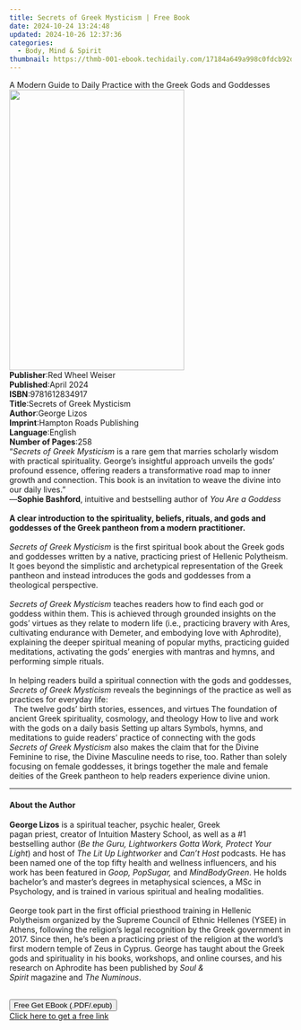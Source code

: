 ```yaml
---
title: Secrets of Greek Mysticism | Free Book
date: 2024-10-24 13:24:48
updated: 2024-10-26 12:37:36
categories:
  - Body, Mind & Spirit
thumbnail: https://thmb-001-ebook.techidaily.com/17184a649a998c0fdcb92d93bf089214bf2e55f9408ce72dfa7a5bd4fadb3b62.jpg
---
```

<main id="book-container">
  <div class="flex flex-col">
    <div class="book-brief flex-1 py-6 px-4 sm:p-6 md:py-10 md:px-8">
      <!-- brief-->
      <div class="book-brief-main">
        A Modern Guide to Daily Practice with the Greek Gods and Goddesses
      </div>
    </div>
    <div
      class="book-meta-info flex-1 grid gap-4 col-start-1 col-end-3 row-start-1 sm:mb-6 sm:grid-cols-4 lg:gap-6 lg:col-start-2 lg:row-end-6 lg:row-span-6 lg:mb-0"
    >
      <div
        class="book-meta-info-left place-content-center mt-4 p-4 text-sm leading-6 col-start-2 col-span-2 dark:text-slate-400"
      >
        <img
          class="w-full h-500 object-cover rounded-lg sm:h-255 sm:col-span-2 lg:col-span-full"
          src="https://img-001-ebook.techidaily.com/60bdb75ba9fc2ad2672276b1ef3f3784d093ecef2f0c9348d382dfff1b43100d.jpg"
          alt=""
          width="312"
          height="500"
        />
      </div>
      <div
        class="book-meta-info-right mt-2 col-start-1 row-start-2 col-span-3 self-center"
      >
        <!-- meta data  -->
        <div class="flex flex-col px-4 md:px-8">
          <div class="flex-1">
            <strong>Publisher</strong>:<span class="px-2"
              >Red Wheel Weiser</span
            >
          </div>
          <div class="flex-1">
            <strong>Published</strong>:<span class="px-2">April 2024</span>
          </div>
          <div class="flex-1">
            <strong>ISBN</strong>:<span class="px-2">9781612834917</span>
          </div>
          <div class="flex-1">
            <strong>Title</strong>:<span class="px-2"
              >Secrets of Greek Mysticism</span
            >
          </div>
          <div class="flex-1">
            <strong>Author</strong>:<span class="px-2">George Lizos</span>
          </div>
          <div class="flex-1">
            <strong>Imprint</strong>:<span class="px-2"
              >Hampton Roads Publishing</span
            >
          </div>
          <div class="flex-1">
            <strong>Language</strong>:<span class="px-2">English</span>
          </div>
          <div class="flex-1">
            <strong>Number of Pages</strong>:<span class="px-2">258</span>
          </div>
        </div>
      </div>
    </div>
    <div class="book-description flex-1 py-6 px-4 sm:p-6 md:py-10 md:px-8">
      <div class="book-description-main">
        <div accordion-content="" id="description">
          “<i>Secrets of Greek Mysticism</i> is a rare gem that marries
          scholarly wisdom with practical spirituality. George’s insightful
          approach unveils the gods’ profound essence, offering readers a
          transformative road map to inner growth and connection. This book is
          an invitation to weave the divine into our daily lives.”<br />
          —<b>Sophie Bashford</b>, intuitive and bestselling author of
          <i>You Are a Goddess</i><br />
          &nbsp;<br /><b
            >A clear introduction to the spirituality, beliefs, rituals, and
            gods and goddesses of the Greek pantheon from a modern
            practitioner.</b
          ><br />
          &nbsp;<br /><i>Secrets of Greek Mysticism </i>is the first spiritual
          book about the Greek gods and goddesses written by a native,
          practicing priest of Hellenic Polytheism. It goes beyond the
          simplistic and archetypical representation of the Greek pantheon and
          instead introduces the gods and goddesses from a theological
          perspective.<br />
          &nbsp;<br /><i>Secrets of Greek Mysticism</i> teaches readers how to
          find each god or goddess within them. This is achieved through
          grounded insights on the gods’ virtues as they relate to modern life
          (i.e., practicing bravery with Ares, cultivating endurance with
          Demeter, and embodying love with Aphrodite), explaining the deeper
          spiritual meaning of popular myths, practicing guided meditations,
          activating the gods’ energies with mantras and hymns, and performing
          simple rituals.<br />
          &nbsp;<br />
          In helping readers build a spiritual connection with the gods and
          goddesses, <i>Secrets of Greek Mysticism</i> reveals the beginnings of
          the practice as well as practices for everyday life:<br />
          &nbsp; The twelve gods’ birth stories, essences, and virtues The
          foundation of ancient Greek spirituality, cosmology, and theology How
          to live and work with the gods on a daily basis Setting up altars
          Symbols, hymns, and meditations to guide readers’ practice of
          connecting with the gods &nbsp;<br /><i>Secrets of Greek Mysticism</i>
          also makes the claim that for the Divine Feminine to rise, the Divine
          Masculine needs to rise, too. Rather than solely focusing on female
          goddesses, it brings together the male and female deities of the Greek
          pantheon to help readers experience divine union.
        </div>
        <div class="accordion-fader"></div>
      </div>
    </div>
    <div class="book-excerpts flex-1 py-6 px-4 sm:p-6 md:py-10 md:px-8">
      <!-- excerpts-->
      <div class="book-excerpts-main">
        <hr />
        <h4 class="placeholder placeholder-heading">
          <span>About the Author</span>
        </h4>
        <p>
          <b>George Lizos</b> is a spiritual teacher,&nbsp;psychic
          healer,&nbsp;Greek pagan&nbsp;priest,&nbsp;creator
          of&nbsp;Intuition&nbsp;Mastery School, as well as a&nbsp;#1
          bestselling&nbsp;author (<i
            >Be the Guru,&nbsp;Lightworkers Gotta Work,&nbsp;Protect Your
            Light</i
          >) and&nbsp;host of&nbsp;<i>The Lit Up Lightworker&nbsp;</i
          >and&nbsp;<i>Can’t Host&nbsp;</i>podcasts.&nbsp;He has been named one
          of the top fifty health and&nbsp;wellness influencers,&nbsp;and his
          work has been featured in&nbsp;<i>Goop, PopSugar,&nbsp;</i
          >and&nbsp;<i>MindBodyGreen</i>.&nbsp;He holds bachelor’s and master’s
          degrees in metaphysical sciences,&nbsp;a&nbsp;MSc&nbsp;in
          Psychology,&nbsp;and&nbsp;is trained in various spiritual
          and&nbsp;healing modalities.<br /><br />
          George took part in the first official priesthood&nbsp;training in
          Hellenic Polytheism organized by the Supreme Council of
          Ethnic&nbsp;Hellenes (YSEE) in Athens, following&nbsp;the religion’s
          legal recognition by the&nbsp;Greek government in 2017. Since then,
          he’s been a practicing priest of the&nbsp;religion at the world’s
          first modern temple of&nbsp;Zeus in Cyprus. George has&nbsp;taught
          about the Greek gods and spirituality in his books, workshops,
          and&nbsp;online courses, and his research on Aphrodite has
          been&nbsp;published by&nbsp;<i>Soul &amp; Spirit</i
          >&nbsp;magazine&nbsp;and&nbsp;<i>The Numinous</i>.&nbsp;
          &nbsp;&nbsp;<br /><br />
        </p>
      </div>
    </div>
    <div
      class="book-about-author flex-1 py-6 px-4 sm:p-6 md:py-10 md:px-8"
    ></div>
    <div class="book-free-get flex-1 py-6 px-4 sm:p-6 md:py-10 md:px-8">
      <button
        id="btn-free-get"
        class="bg-blue-500 hover:bg-blue-700 text-white font-bold py-2 px-4 rounded"
      >
        Free Get EBook (.PDF/.epub)
      </button>
      <div id="countdown-display" class="px-2 text-lg mt-2"></div>
      <a
        id="free-link"
        class="hidden bg-blue-500 hover:bg-blue-700 text-white font-bold py-2 px-4 rounded"
        href="https://www.ebooks.com/en-us/book/211015374/secrets-of-greek-mysticism/george-lizos/"
        target="_blank"
        >Click here to get a free link</a
      >
    </div>
    <script>
      let countdownTime = 0;
      let countdownInterval = null;
      document
        .getElementById('btn-free-get')
        .addEventListener('click', startCountdown);
      function startCountdown() {
        countdownTime = new Date().getTime() + 60000 * 3;
        countdownInterval = setInterval(updateCountdown, 1000);
        document.getElementById('btn-free-get').disabled = true;
        document
          .getElementById('btn-free-get')
          .classList.add('bg-gray-500', 'cursor-not-allowed');
      }
      function updateCountdown() {
        let currentTime = new Date().getTime();
        let timeLeft = countdownTime - currentTime;
        let secondsLeft = Math.floor(timeLeft / 1000);
        document.getElementById('countdown-display').innerHTML =
          `Remaining time: ${secondsLeft} seconds.`;
        if (secondsLeft <= 0) {
          clearInterval(countdownInterval);
          document.getElementById('btn-free-get').classList.add('hidden');
          document.getElementById('free-link').classList.remove('hidden');
          document.getElementById('countdown-display').innerHTML = '';
        }
      }
    </script>
  </div>
</main>
